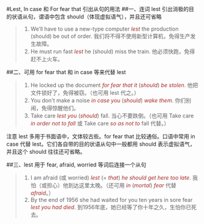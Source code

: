 #Lest, In case 和 For fear that 引出从句的用法
##一、连词 lest 引出消极的目的状语从句，谓语中包含 should（体现虚拟语气），并且还可省略
>1. We’ll have to use a new-type computer *lest* the production (should) be out of order. 我们将不得不使用新型计算机，免得生产发生故障。
>2. He must run fast *lest* he (should) miss the train. 他必须快跑，免得赶不上火车。

##二、可用 for fear that 和 in case 等来代替 lest
>1. He locked up the document *for fear that it* (*should*) *be stolen*. 他把文件锁好了，免得被窃。（也可用 lest 代之。）
>2. You don't make a noise *in case you* (*should*) *wake them*. 你们别闹，免得惊醒他们。
>3. Take care *lest you* (*should*) fall. 当心不要跌倒。（也可用 Take care *in order not to fall* 或 Take care *so as not to* fall 代替。）

注意 lest 多用于书面语中，文体较古些。for fear that 比较通俗。口语中常用 in case 代替 lest。它们各自带的目的状语从句中一般都用 should 表示虚拟语气，并且这个 should 往往还可省略。

##三、lest 用于 fear, afraid, worried 等词后连接一个从句
>1. I am afraid (或 worried) *lest* (= *that*) *he should get here too late*. 我怕（或担心）他到达这里太晚。（还可用 *in* (*mortal*) *fear* 代替 *afraid*。）
>2. By the end of 1956 she had waited for you ten years in sore fear *lest you had died*. 到1956年底，她已经等了你十年之久，生怕你已死去。

<style>em {color: brown;} </style>